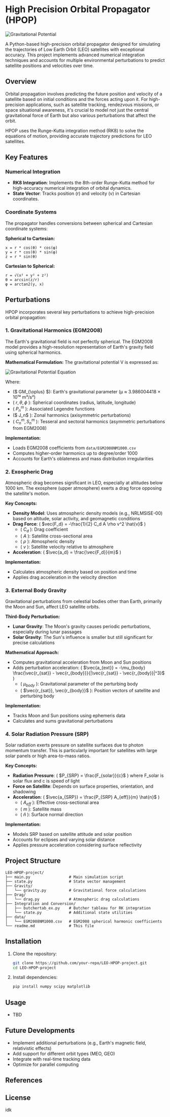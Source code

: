 # High Precision Orbital Propagator (HPOP)

![Gravitational Potential](https://latex.codecogs.com/svg.latex?-\frac{GM_{\oplus}}{r}%20+%20\sum_{n=2}^{N_z}%20\frac{J_n%20P_n^{0}(\cos\theta)}{r^{n+1}}%20+%20\sum_{n=2}^{N_t}%20\sum_{m=1}^{n}%20\frac{P_n^{m}(\cos\theta)\,(C_n^m%20\cos(m\phi)%20+%20S_n^m%20\sin(m\phi))}{r^{n+1}})

A Python-based high-precision orbital propagator designed for simulating the trajectories of Low Earth Orbit (LEO) satellites with exceptional accuracy. This project implements advanced numerical integration techniques and accounts for multiple environmental perturbations to predict satellite positions and velocities over time.

## Overview

Orbital propagation involves predicting the future position and velocity of a satellite based on initial conditions and the forces acting upon it. For high-precision applications, such as satellite tracking, rendezvous missions, or space situational awareness, it's crucial to model not just the central gravitational force of Earth but also various perturbations that affect the orbit.

HPOP uses the Runge-Kutta integration method (RK8) to solve the equations of motion, providing accurate trajectory predictions for LEO satellites.

## Key Features

### Numerical Integration
- **RK8 Integration**: Implements the 8th-order Runge-Kutta method for high-accuracy numerical integration of orbital dynamics.
- **State Vector**: Tracks position (r) and velocity (v) in Cartesian coordinates.

### Coordinate Systems
The propagator handles conversions between spherical and Cartesian coordinate systems:

**Spherical to Cartesian:**
```
x = r * cos(θ) * cos(φ)
y = r * cos(θ) * sin(φ)
z = r * sin(θ)
```

**Cartesian to Spherical:**
```
r = √(x² + y² + z²)
θ = arcsin(z/r)
φ = arctan2(y, x)
```

## Perturbations

HPOP incorporates several key perturbations to achieve high-precision orbital propagation:

### 1. Gravitational Harmonics (EGM2008)

The Earth's gravitational field is not perfectly spherical. The EGM2008 model provides a high-resolution representation of Earth's gravity field using spherical harmonics.

**Mathematical Formulation:**
The gravitational potential V is expressed as:

![Gravitational Potential Equation](https://latex.codecogs.com/svg.latex?5Cbg_white%20-\frac{GM_{\oplus}}{r}%20+%20\sum_{n=2}^{N_z}%20\frac{J_n%20P_n^{0}(\cos\theta)}{r^{n+1}}%20+%20\sum_{n=2}^{N_t}%20\sum_{m=1}^{n}%20\frac{P_n^{m}(\cos\theta)\,(C_n^m%20\cos(m\phi)%20+%20S_n^m%20\sin(m\phi))}{r^{n+1}})

Where:
- \($ GM_{\oplus} $\): Earth's gravitational parameter (μ ≈ 3.986004418 × 10¹⁴ m³/s²)
- \( $r, \theta, \phi$ \): Spherical coordinates (radius, latitude, longitude)
- \( $P_n^m$ \): Associated Legendre functions
- \($ J_n$ \): Zonal harmonics (axisymmetric perturbations)
- \( $C_n^m, S_n^m$ \): Tesseral and sectoral harmonics (asymmetric perturbations from EGM2008)

**Implementation:**
- Loads EGM2008 coefficients from `data/EGM2008NM1000.csv`
- Computes higher-order harmonics up to degree/order 1000
- Accounts for Earth's oblateness and mass distribution irregularities

### 2. Exospheric Drag

Atmospheric drag becomes significant in LEO, especially at altitudes below 1000 km. The exosphere (upper atmosphere) exerts a drag force opposing the satellite's motion.

**Key Concepts:**
- **Density Model**: Uses atmospheric density models (e.g., NRLMSISE-00) based on altitude, solar activity, and geomagnetic conditions
- **Drag Force**: \( \$vec{F_d} = -\frac{1}{2} C_d A \rho v^2 \hat{v}$ \)
  - \( $C_d$ \): Drag coefficient
  - \( $A$ \): Satellite cross-sectional area
  - \( $\rho$ \): Atmospheric density
  - \( $v$ \): Satellite velocity relative to atmosphere
- **Acceleration**: \( $\vec{a_d} = \frac{\vec{F_d}}{m}$ \)

**Implementation:**
- Calculates atmospheric density based on position and time
- Applies drag acceleration in the velocity direction

### 3. External Body Gravity

Gravitational perturbations from celestial bodies other than Earth, primarily the Moon and Sun, affect LEO satellite orbits.

**Third-Body Perturbation:**
- **Lunar Gravity**: The Moon's gravity causes periodic perturbations, especially during lunar passages
- **Solar Gravity**: The Sun's influence is smaller but still significant for precise calculations

**Mathematical Approach:**
- Computes gravitational acceleration from Moon and Sun positions
- Adds perturbation acceleration: \( $\vec{a_{ext}} = -\mu_{body} \frac{\vec{r_{sat}} - \vec{r_{body}}}{|\vec{r_{sat}} - \vec{r_{body}}|^3}$ \)
  - \( $\mu_{body}$ \): Gravitational parameter of the perturbing body
  - \( $\vec{r_{sat}}, \vec{r_{body}}$ \): Position vectors of satellite and perturbing body

**Implementation:**
- Tracks Moon and Sun positions using ephemeris data
- Calculates and sums gravitational perturbations

### 4. Solar Radiation Pressure (SRP)

Solar radiation exerts pressure on satellite surfaces due to photon momentum transfer. This is particularly important for satellites with large solar panels or high area-to-mass ratios.

**Key Concepts:**
- **Radiation Pressure**: \( $P_{SRP} = \frac{F_{solar}}{c}$ \) where F_solar is solar flux and c is speed of light
- **Force on Satellite**: Depends on surface properties, orientation, and shadowing
- **Acceleration**: \( $\vec{a_{SRP}} = \frac{P_{SRP} A_{eff}}{m} \hat{n}$ \)
  - \( $A_{eff}$ \): Effective cross-sectional area
  - \( $m$ \): Satellite mass
  - \( $\hat{n}$ \): Surface normal direction

**Implementation:**
- Models SRP based on satellite attitude and solar position
- Accounts for eclipses and varying solar distance
- Applies pressure acceleration considering surface reflectivity

## Project Structure

```
LEO-HPOP-project/
├── main.py                 # Main simulation script
├── state.py                # State vector management
├── Gravity/
│   └── gravity.py          # Gravitational force calculations
├── Drag/
│   └── drag.py             # Atmospheric drag calculations
├── Integration and Conversion/
│   ├── butchertab_ex.py    # Butcher tableau for RK integration
│   └── state.py            # Additional state utilities
├── data/
│   └── EGM2008NM1000.csv   # EGM2008 spherical harmonic coefficients
└── readme.md               # This file
```

## Installation

1. Clone the repository:
   ```bash
   git clone https://github.com/your-repo/LEO-HPOP-project.git
   cd LEO-HPOP-project
   ```

2. Install dependencies:
   ```bash
   pip install numpy scipy matplotlib
   ```

## Usage
 - TBD

## Future Developments

- Implement additional perturbations (e.g., Earth's magnetic field, relativistic effects)
- Add support for different orbit types (MEO, GEO)
- Integrate with real-time tracking data
- Optimize for parallel computing

## References



## License

idk